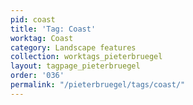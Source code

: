 ```yaml
---
pid: coast
title: 'Tag: Coast'
worktag: Coast
category: Landscape features
collection: worktags_pieterbruegel
layout: tagpage_pieterbruegel
order: '036'
permalink: "/pieterbruegel/tags/coast/"
---
```


